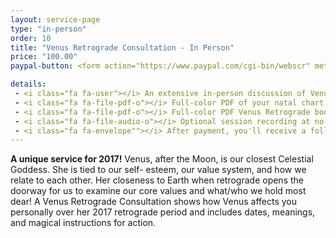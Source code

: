 ```yaml
---
layout: service-page
type: "in-person"
order: 10
title: "Venus Retrograde Consultation - In Person"
price: "100.00"
paypal-button: <form action="https://www.paypal.com/cgi-bin/webscr" method="post" target="_top"><input type="hidden" name="cmd" value="_s-xclick"><input type="hidden" name="hosted_button_id" value="R4WBL7474XQ9N"><table><tr><td><input type="hidden" name="on0" value="Birth Information">Birth Information</td></tr><tr><td><input type="text" name="os0" maxlength="200"></td></tr></table><input type="image" src="https://www.paypalobjects.com/en_US/i/btn/btn_buynow_LG.gif" border="0" name="submit" alt="PayPal - The safer, easier way to pay online!"><img alt="" border="0" src="https://www.paypalobjects.com/en_US/i/scr/pixel.gif" width="1" height="1"></form>

details:
 - <i class="fa fa-user"></i> An extensive in-person discussion of Venus Retrograde in your chart
 - <i class="fa fa-file-pdf-o"></i> Full-color PDF of your natal chart wheel
 - <i class="fa fa-file-pdf-o"></i> Full-color PDF Venus Retrograde booklet
 - <i class="fa fa-file-audio-o"></i> Optional session recording at no additional cost
 - <i class="fa fa-envelope""></i> After payment, you'll receive a follow-up email for appointment setup.
---
```


__A unique service for 2017!__ Venus, after the Moon, is our closest Celestial Goddess. She is tied to our self-
esteem, our value system, and how we relate to each other. Her closeness to Earth when retrograde opens the doorway
for us to examine our core values and what/who we hold most dear! A Venus Retrograde Consultation 
shows how Venus affects you personally over her 2017 retrograde period and includes 
dates, meanings, and magical instructions for action.